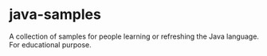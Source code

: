 # java-samples
A collection of samples for people learning or refreshing the Java language. For educational purpose.
